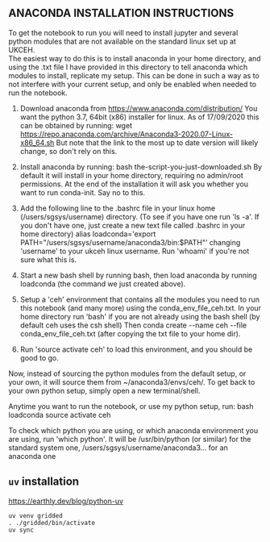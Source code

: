## ANACONDA INSTALLATION INSTRUCTIONS

To get the notebook to run you will need to install jupyter and several python modules that are
not available on the standard linux set up at UKCEH.  
The easiest way to do this is to install anaconda in your home directory, and using
the .txt file I have provided in this directory to tell anaconda which modules to install,
replicate my setup.
This can be done in such a way as to not interfere with your current setup, and only be
enabled when needed to run the notebook.

1. Download anaconda from https://www.anaconda.com/distribution/
You want the python 3.7, 64bit (x86) installer for linux.
As of 17/09/2020 this can be obtained by running: wget https://repo.anaconda.com/archive/Anaconda3-2020.07-Linux-x86_64.sh
But note that the link to the most up to date version will likely change, so don't rely on this.

2. Install anaconda by running: bash the-script-you-just-downloaded.sh
By default it will install in your home directory, requiring no admin/root permissions.
At the end of the installation it will ask you whether you want to run conda-init.
Say no to this.

3. Add the following line to the .bashrc file in your linux home (/users/sgsys/username) directory.
(To see if you have one run 'ls -a'. If you don't have one, just create a new text file called .bashrc in your home directory)
alias loadconda='export PATH="/users/sgsys/username/anaconda3/bin:$PATH"'
changing 'username' to your ukceh linux username. Run 'whoami' if you're not sure what this is. 

4. Start a new bash shell by running bash, then load anaconda by running loadconda (the command we just created above).

5. Setup a 'ceh' environment that contains all the modules you need to run this notebook (and many more)
using the conda_env_file_ceh.txt.
In your home directory run 'bash' if you are not already using the bash shell (by default ceh uses the csh shell)
Then conda create --name ceh --file conda_env_file_ceh.txt (after copying the txt file to your home dir).

6. Run 'source activate ceh' to load this environment, and you should be good to go.

Now, instead of sourcing the python modules from the default setup, or your own, it will source them
from ~/anaconda3/envs/ceh/.
To get back to your own python setup, simply open a new terminal/shell.

Anytime you want to run the notebook, or use my python setup, run:
bash
loadconda
source activate ceh

To check which python you are using, or which anaconda environment you are using,
run 'which python'.
It will be /usr/bin/python (or similar) for the standard system one,
/users/sgsys/username/anaconda3... for an anaconda one

## `uv` installation

https://earthly.dev/blog/python-uv


```
uv venv gridded
. ./gridded/bin/activate
uv sync
```

